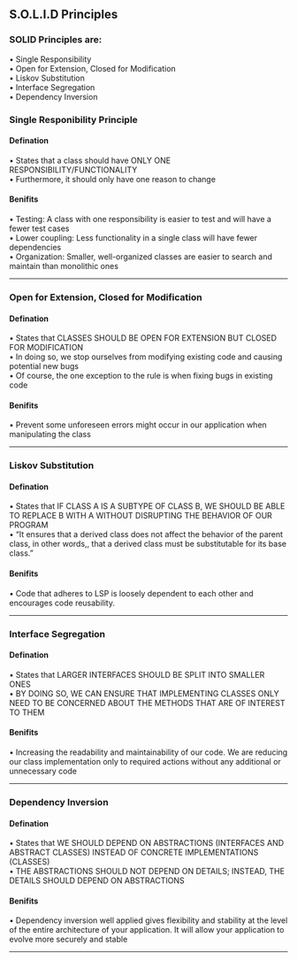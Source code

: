 ## S.O.L.I.D Principles 
### SOLID Principles are:
• Single Responsibility<br /> 
• Open for Extension, Closed for Modification<br /> 
• Liskov Substitution<br /> 
• Interface Segregation<br /> 
• Dependency Inversion<br /> 


### Single Responibility Principle 
#### Defination  
• States that a class should have ONLY ONE
RESPONSIBILITY/FUNCTIONALITY<br /> 
• Furthermore, it should only have one reason
to change<br /> 
#### Benifits 
• Testing: A class with one responsibility is easier
to test and will have a fewer test cases<br />
• Lower coupling: Less functionality in a single
class will have fewer dependencies<br />
• Organization: Smaller, well-organized classes
are easier to search and maintain than
monolithic ones<br />
 <hr/>
 
 
 ### Open for Extension, Closed for Modification
#### Defination  
• States that CLASSES SHOULD BE OPEN FOR
EXTENSION BUT CLOSED FOR MODIFICATION<br /> 
• In doing so, we stop ourselves from modifying
existing code and causing potential new bugs<br /> 
• Of course, the one exception to the rule is when
fixing bugs in existing code<br /> 
#### Benifits 
• Prevent  some unforeseen errors might
occur in our application when manipulating the class <br />
 <hr/>



 ### Liskov Substitution
#### Defination  
• States that IF CLASS A IS A SUBTYPE OF CLASS
B, WE SHOULD BE ABLE TO REPLACE B WITH A
WITHOUT DISRUPTING THE BEHAVIOR OF OUR
PROGRAM<br /> 
• “It ensures that a derived class does not
affect the behavior of the parent class, in
other words,, that a derived class must be
substitutable for its base class.” <br /> 
#### Benifits 
• Code that adheres to LSP is loosely dependent to each other and encourages code reusability.  <br />
 <hr/>


 ### Interface Segregation
#### Defination  
• States that LARGER INTERFACES SHOULD BE
SPLIT INTO SMALLER ONES <br /> 
• BY DOING SO, WE CAN ENSURE THAT
IMPLEMENTING CLASSES ONLY NEED TO BE
CONCERNED ABOUT THE METHODS THAT ARE
OF INTEREST TO THEM <br /> 
#### Benifits 
• Increasing  the readability and maintainability of our code. We are reducing our class implementation only to required actions without any additional or unnecessary code  <br />
 <hr/>



 ### Dependency Inversion
#### Defination  
• States that WE SHOULD DEPEND ON
ABSTRACTIONS (INTERFACES AND ABSTRACT
CLASSES) INSTEAD OF CONCRETE
IMPLEMENTATIONS (CLASSES) <br /> 
• THE ABSTRACTIONS SHOULD NOT DEPEND ON
DETAILS; INSTEAD, THE DETAILS SHOULD
DEPEND ON ABSTRACTIONS <br /> 
#### Benifits 
• Dependency inversion well applied gives flexibility and stability at the level of the entire architecture of your application. It will allow your application to evolve more securely and stable  <br />
 <hr/>











